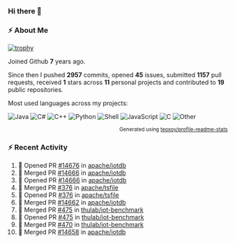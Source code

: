 ### Hi there 👋

### :zap: About Me

[![trophy](https://github-profile-trophy.vercel.app/?username=HTHou&theme=onedark)](https://github.com/ryo-ma/github-profile-trophy)
   
Joined Github **7** years ago.

Since then I pushed **2957** commits, opened **45** issues, submitted **1157** pull requests, received **1** stars across **11** personal projects and contributed to **19** public repositories.

Most used languages across my projects:

![Java](https://img.shields.io/static/v1?style=flat-square&label=%E2%A0%80&color=555&labelColor=%23b07219&message=Java%EF%B8%B189.3%25)
![C#](https://img.shields.io/static/v1?style=flat-square&label=%E2%A0%80&color=555&labelColor=%23178600&message=C%23%EF%B8%B13.9%25)
![C++](https://img.shields.io/static/v1?style=flat-square&label=%E2%A0%80&color=555&labelColor=%23f34b7d&message=C%2B%2B%EF%B8%B12.7%25)
![Python](https://img.shields.io/static/v1?style=flat-square&label=%E2%A0%80&color=555&labelColor=%233572A5&message=Python%EF%B8%B10.7%25)
![Shell](https://img.shields.io/static/v1?style=flat-square&label=%E2%A0%80&color=555&labelColor=%2389e051&message=Shell%EF%B8%B10.7%25)
![JavaScript](https://img.shields.io/static/v1?style=flat-square&label=%E2%A0%80&color=555&labelColor=%23f1e05a&message=JavaScript%EF%B8%B10.5%25)
![C](https://img.shields.io/static/v1?style=flat-square&label=%E2%A0%80&color=555&labelColor=%23555555&message=C%EF%B8%B10.4%25)
![Other](https://img.shields.io/static/v1?style=flat-square&label=%E2%A0%80&color=555&labelColor=%23ededed&message=Other%EF%B8%B11.4%25)

<p align="right"><sub>Generated using <a href="https://github.com/marketplace/actions/profile-readme-stats">teoxoy/profile-readme-stats</a></sub></p>


<!--![](https://github.com/HTHou/HTHou/blob/output/github-contribution-grid-snake.svg)-->

<!--![Haonan Hou's github stats](https://github-readme-stats.vercel.app/api?username=HTHou&count_private=true&show_icons=true&theme=onedark)-->

<!--![Haonan Hou's wakatime stats](https://github-readme-stats.vercel.app/api/wakatime?username=HTHou&layout=compact&theme=onedark)-->

<!--![Top Langs](https://github-readme-stats.vercel.app/api/top-langs/?username=HTHou&theme=onedark&layout=compact)-->

### :zap: Recent Activity
<!--START_SECTION:activity-->
1. 💪 Opened PR [#14676](https://github.com/apache/iotdb/pull/14676) in [apache/iotdb](https://github.com/apache/iotdb)
2. 🎉 Merged PR [#14666](https://github.com/apache/iotdb/pull/14666) in [apache/iotdb](https://github.com/apache/iotdb)
3. 💪 Opened PR [#14666](https://github.com/apache/iotdb/pull/14666) in [apache/iotdb](https://github.com/apache/iotdb)
4. 🎉 Merged PR [#376](https://github.com/apache/tsfile/pull/376) in [apache/tsfile](https://github.com/apache/tsfile)
5. 💪 Opened PR [#376](https://github.com/apache/tsfile/pull/376) in [apache/tsfile](https://github.com/apache/tsfile)
6. 🎉 Merged PR [#14662](https://github.com/apache/iotdb/pull/14662) in [apache/iotdb](https://github.com/apache/iotdb)
7. 🎉 Merged PR [#475](https://github.com/thulab/iot-benchmark/pull/475) in [thulab/iot-benchmark](https://github.com/thulab/iot-benchmark)
8. 💪 Opened PR [#475](https://github.com/thulab/iot-benchmark/pull/475) in [thulab/iot-benchmark](https://github.com/thulab/iot-benchmark)
9. 🎉 Merged PR [#470](https://github.com/thulab/iot-benchmark/pull/470) in [thulab/iot-benchmark](https://github.com/thulab/iot-benchmark)
10. 🎉 Merged PR [#14658](https://github.com/apache/iotdb/pull/14658) in [apache/iotdb](https://github.com/apache/iotdb)
<!--END_SECTION:activity-->

<!--
**HTHou/HTHou** is a ✨ _special_ ✨ repository because its `README.md` (this file) appears on your GitHub profile.

Here are some ideas to get you started:

- 🔭 I’m currently working on ...
- 🌱 I’m currently learning ...
- 👯 I’m looking to collaborate on ...
- 🤔 I’m looking for help with ...
- 💬 Ask me about ...
- 📫 How to reach me: ...
- 😄 Pronouns: ...
- ⚡ Fun fact: ...
-->
